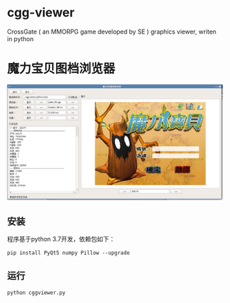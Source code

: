 # cgg-viewer
CrossGate ( an MMORPG game developed by SE ) graphics viewer, writen in python

# 魔力宝贝图档浏览器

![运行效果截图](./demo.png)

## 安装

程序基于python 3.7开发，依赖包如下：

```
pip install PyQt5 numpy Pillow --upgrade
```

## 运行

```
python cggviewer.py
```
